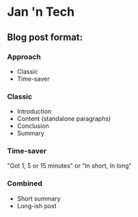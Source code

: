 # Jan 'n Tech

## Blog post format:
### Approach
* Classic
* Time-saver

### Classic
* Introduction
* Content (standalone paragraphs)
* Conclusion
* Summary

### Time-saver
"Got 1, 5 or 15 minutes" or "In short, In long"

### Combined
* Short summary
* Long-ish post

